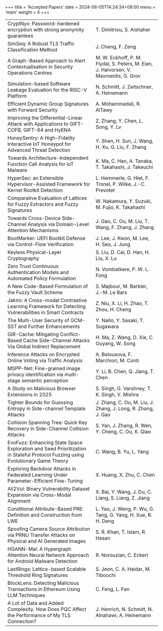+++
title = 'Accepted Papers'
date = 2024-08-05T14:24:34+08:00
menu = 'main'
weight = 4
+++

|                                                                                                                                |                                                                                       |
| :----------------------------------------------------------------------------------------------------------------------------- | :------------------------------------------------------------------------------------ |
| CryptNyx: Password-hardened encryption with strong anonymity guarantees                                                        | T. Dimitriou, S. Alshaher                                                             |
| SimSeq: A Robust TLS Traffic Classification Method                                                                             | J. Cheng, F. Zeng                                                                     |
| A Graph-Based Approach to Alert Contextualisation in Security Operations Centres                                               | M. W. Eckhoff, P. M. Flydal, S. Peters, M. Eian, J. Halvorsen, V. Mavroeidis, G. Grov |
| Simulation-based Software Leakage Evaluation for the RISC-V Platform                                                           | N. Schmitt, J. Zeitschner, A. Heinemann                                               |
| Efficient Dynamic Group Signatures with Forward Security                                                                       | A. Mohammadali, R. AlTawy                                                             |
| Improving the Differential-Linear Attack with Applications to GIFT-COFB, GIFT-64 and HyENA                                     | Z. Zhang, Y. Chen, L. Song, Y. Lv                                                     |
| HoneySentry: A High-Fidelity Interactive IoT Honeypot for Advanced Threat Detection                                            | Y. Shen, H. Sun, J. Wang, H. Xu, G. Liu, F. Zhang                                     |
| Towards Architecture-Independent Function Call Analysis for IoT Malware                                                        | K. Ma, C. Han, A. Tanaka, T. Takahashi, J. Takeuchi                                   |
| HyperSec: an Extensible Hypervisor-Assisted Framework for Kernel Rootkit Detection                                             | L. Hemmerle, G. Hiet, F. Tronel, P. Wilke, J.-C. Prevotet                             |
| Comparative Evaluation of Lattices for Fuzzy Extractors and Fuzzy Signatures                                                   | W. Nakamura, Y. Suzuki, M. Fujio, K. Takahashi                                        |
| Towards Cross-Device Side-Channel Analysis via Domain-Level Attention Mechanisms                                               | J. Gao, C. Ou, M. Liu, T. Wang, F. Zhang, J. Zhang                                    |
| BootMarker: UEFI Bootkit Defense via Control-Flow Verification                                                                 | J. Lee, J. Kwon, M. Lee, H. Seo, J. Jung                                              |
| Keyless Physical-Layer Cryptography                                                                                            | S. Liu, D. Cai, D. Han, H. Liu, X. Lu                                                 |
| Zero Trust Continuous Authentication Models and Automated Policy Formulation                                                   | N. Vombatkere, P. W. L. Fong                                                          |
| A New Code-Based Formulation of the Fuzzy Vault Scheme                                                                         | S. Majbour, M. Barbier, J.-M. Le Bars                                                 |
| Jakiro: A Cross-modal Contrastive Learning Framework for Detecting Vulnerabilities in Smart Contracts                          | Z. Niu, X. Li, H. Zhao, T. Zhou, H. Cheng                                             |
| The Multi-User Security of GCM-SST and Further Enhancements                                                                    | Y. Naito, Y. Sasaki, T. Sugawara                                                      |
| GIR-Cache: Mitigating Conflict-Based Cache Side-Channel Attacks Via Global Indirect Replacement                                | H. Ma, Z. Wang, D. Xie, C. Ouyang, W. Song                                            |
| Inference Attacks on Encrypted Online Voting via Traffic Analysis                                                              | A. Belousova, F. Marchiori, M. Conti                                                  |
| MSPP-Net: Fine-grained image privacy identification via multi-stage semantic perception                                        | Y. Li, B. Chen, Q. Jiang, T. Chen                                                     |
| A Study on Malicious Browser Extensions in 2025                                                                                | S. Singh, G. Varshney, T. K. Singh, V. Mishra                                         |
| Tighter Bounds for Guessing Entropy in Side-channel Template Attacks                                                           | J. Zhang, C. Ou, M. Liu, J. Zhang, J. Long, R. Zhang, J. Gao                          |
| Collision Spanning Tree: Quick Key Recovery in Side-Channel Collision Attacks                                                  | S. Yan, J. Zhang, R. Wen, Y. Cheng, C. Ou, K. Qiao                                    |
| EvoFuzz: Enhancing State Space Exploration and Seed Prioritization in Stateful Protocol Fuzzing using Evolutionary Game Theory | C. Wang, B. Yu, L. Yang                                                               |
| Exploring Backdoor Attacks in Federated Learning Under Parameter-Efficient Fine-Tuning                                         | X. Huang, X. Zhu, C. Chen                                                             |
| Ali2Vul: Binary Vulnerability Dataset Expansion via Cross-Modal Alignment                                                      | X. Bai, Y. Wang, J. Du, C. Liang, S. Liang, Z. Jiang                                  |
| Conditional Attribute-Based PRE: Definition and Construction from LWE                                                          | L. Yao, J. Weng, P. Wu, G. Tang, G. Yang, H. Xue, R. H. Deng                          |
| Spoofing Camera Source Attribution via PRNU Transfer Attacks on Physical and AI Generated Images                               | S. R. Khan, T. Islam, R. Hasan                                                        |
| HGANN-Mal: A Hypergraph Attention Neural Network Approach for Android Malware Detection                                        | R. Norouzian, C. Eckert                                                               |
| LastRings: Lattice-based Scalable Threshold Ring Signatures                                                                    | S. Jeon, C. A. Haidar, M. Tibouchi                                                    |
| BlockLens: Detecting Malicious Transactions in Ethereum Using LLM Techniques                                                   | C. Feng, L. Fan                                                                       |
| A Lot of Data and Added Complexity. How Does PQC Affect the Performance of My TLS Connection?                                  | J. Henrich, N. Schmitt, N. Alnahawi, A. Heinemann                                     |
